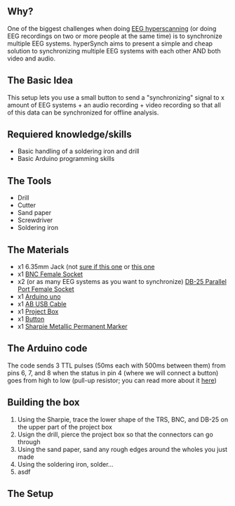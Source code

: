 ## Why?
One of the biggest challenges when doing [EEG hyperscanning](http://www.sciencedirect.com/science/article/pii/S0149763412001194) (or doing EEG recordings on two or more people at the same time) is to synchronize multiple EEG systems. hyperSynch aims to present a simple and cheap solution to synchronizing multiple EEG systems with each other AND both video and audio. 


## The Basic Idea
This setup lets you use a small button to send a "synchronizing" signal to x amount of EEG systems + an audio recording + video recording so that all of this data can be synchronized for offline analysis.

## Requiered knowledge/skills
* Basic handling of a soldering iron and drill
* Basic Arduino programming skills 

## The Tools
* Drill
* Cutter 
* Sand paper
* Screwdriver
* Soldering iron

## The Materials
* x1 6.35mm Jack (not [sure if this one](https://www.digikey.ca/product-detail/en/switchcraft-inc/11/SC1085-ND/109515) or [this one](https://www.digikey.ca/product-detail/en/switchcraft-inc/12A/SC1089-ND/109527)
* x1 [BNC Female Socket](https://www.digikey.ca/product-detail/en/amphenol-rf-division/31-221-RFX/ARFX1064-ND/100648) 
* x2 (or as many EEG systems as you want to synchronize) [DB-25 Parallel Port Female Socket](https://www.digikey.ca/product-detail/en/cw-industries/CWR-281-25-0000/CFM25G-ND/59398)
* x1 [Arduino uno](https://www.arduino.cc/en/Main/arduinoBoardUno/)
* x1 [AB USB Cable](https://www.digikey.ca/product-detail/en/qualtek/3021001-03/Q361-ND/1531288)
* x1 [Project Box](https://www.digikey.ca/product-detail/en/bud-industries/CU-1874-B/377-1165-ND/387084)
* x1 [Button]()
* x1 [Sharpie Metallic Permanent Marker](https://www.staples.ca/en/Sharpie-Metallic-Permanent-Markers-Fine-Tip-Silver-2-Pack/product_586069_1-CA_1_20001)

## The Arduino code
The code sends 3 TTL pulses (50ms each with 500ms between them) from pins 6, 7, and 8 when the status in pin 4 (where we will connect a button) goes from high to low (pull-up resistor; you can read more about it [here](https://learn.sparkfun.com/tutorials/pull-up-resistors))

## Building the box
1. Using the Sharpie, trace the lower shape of the TRS, BNC, and DB-25 on the upper part of the project box
2. Usign the drill, pierce the project box so that the connectors can go through
3. Using the sand paper, sand any rough edges around the wholes you just made
4. Using the soldering iron, solder...
 4. asdf

## The Setup

